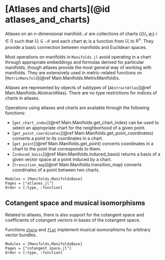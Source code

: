 # [Atlases and charts](@id atlases_and_charts)

Atlases on an $n$-dimensional manifold $\mathcal M$ are collections of charts $\{(U_i, \varphi_i) \colon i \in I\}$ such that $U_i \subseteq \mathcal M$ and each chart $\varphi_i$ is a function from $U_i$ to $\mathbb{R}^n$.
They provide a basic connection between manifolds and Euclidean spaces.

Most operations on manifolds in `Manifolds.jl` avoid operating in a chart through appropriate embeddings and formulas derived for particular manifolds, though atlases provide the most general way of working with manifolds.
They are extensively used in metric-related functions on [`MetricManifold`](@ref Main.Manifolds.MetricManifold)s.

Atlases are represented by objects of subtypes of [`AbstractAtlas`](@ref Main.Manifolds.AbstractAtlas).
There are no type restrictions for indices of charts in atlases.

Operations using atlases and charts are available through the following functions:

* [`get_chart_index`](@ref Main.Manifolds.get_chart_index) can be used to select an appropriate chart for the neighborhood of a given point.
* [`get_point_coordinates`](@ref Main.Manifolds.get_point_coordinates) converts a point to its coordinates in a chart.
* [`get_point`](@ref Main.Manifolds.get_point) converts coordinates in a chart to the point that corresponds to them.
* [`induced_basis`](@ref Main.Manifolds.induced_basis) returns a basis of a given vector space at a point induced by a chart.
* [`transition_map`](@ref Main.Manifolds.transition_map) converts coordinates of a point between two charts.

```@autodocs
Modules = [Manifolds,ManifoldsBase]
Pages = ["atlases.jl"]
Order = [:type, :function]
```

## Cotangent space and musical isomorphisms

Related to atlases, there is also support for the cotangent space and coefficients of cotangent vectors in bases of the cotangent space.

Functions [`sharp`](@ref) and [`flat`](@ref) implement musical isomorphisms for arbitrary vector bundles.

```@autodocs
Modules = [Manifolds,ManifoldsBase]
Pages = ["cotangent_space.jl"]
Order = [:type, :function]
```
